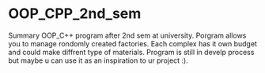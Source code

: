 # OOP_CPP_2nd_sem
Summary OOP_C++ program after 2nd sem at university. Porgram allows you to manage rondomly created factories. Each complex has it own budget and could make diffrent type of materials. Program is still in develp process but maybe u can use it as an inspiration to ur project :).
